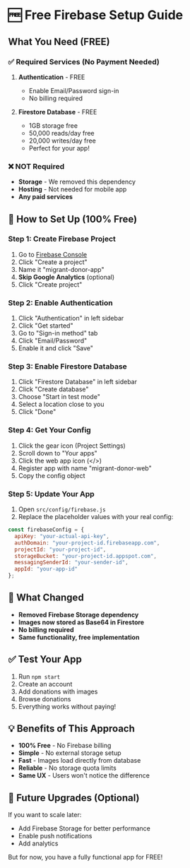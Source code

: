 # 🆓 Free Firebase Setup Guide

## What You Need (FREE)

### ✅ Required Services (No Payment Needed)

1. **Authentication** - FREE
   - Enable Email/Password sign-in
   - No billing required

2. **Firestore Database** - FREE
   - 1GB storage free
   - 50,000 reads/day free
   - 20,000 writes/day free
   - Perfect for your app!

### ❌ NOT Required

- **Storage** - We removed this dependency
- **Hosting** - Not needed for mobile app
- **Any paid services**

## 🚀 How to Set Up (100% Free)

### Step 1: Create Firebase Project
1. Go to [Firebase Console](https://console.firebase.google.com/)
2. Click "Create a project"
3. Name it "migrant-donor-app"
4. **Skip Google Analytics** (optional)
5. Click "Create project"

### Step 2: Enable Authentication
1. Click "Authentication" in left sidebar
2. Click "Get started"
3. Go to "Sign-in method" tab
4. Click "Email/Password"
5. Enable it and click "Save"

### Step 3: Enable Firestore Database
1. Click "Firestore Database" in left sidebar
2. Click "Create database"
3. Choose "Start in test mode"
4. Select a location close to you
5. Click "Done"

### Step 4: Get Your Config
1. Click the gear icon (Project Settings)
2. Scroll down to "Your apps"
3. Click the web app icon (</>)
4. Register app with name "migrant-donor-web"
5. Copy the config object

### Step 5: Update Your App
1. Open `src/config/firebase.js`
2. Replace the placeholder values with your real config:

```javascript
const firebaseConfig = {
  apiKey: "your-actual-api-key",
  authDomain: "your-project-id.firebaseapp.com",
  projectId: "your-project-id",
  storageBucket: "your-project-id.appspot.com",
  messagingSenderId: "your-sender-id",
  appId: "your-app-id"
};
```

## 🎯 What Changed

- **Removed Firebase Storage dependency**
- **Images now stored as Base64 in Firestore**
- **No billing required**
- **Same functionality, free implementation**

## ✅ Test Your App

1. Run `npm start`
2. Create an account
3. Add donations with images
4. Browse donations
5. Everything works without paying!

## 💡 Benefits of This Approach

- **100% Free** - No Firebase billing
- **Simple** - No external storage setup
- **Fast** - Images load directly from database
- **Reliable** - No storage quota limits
- **Same UX** - Users won't notice the difference

## 🔮 Future Upgrades (Optional)

If you want to scale later:
- Add Firebase Storage for better performance
- Enable push notifications
- Add analytics

But for now, you have a fully functional app for FREE! 